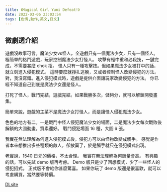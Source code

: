 ```yaml
---
title: 《Magical Girl Yuni Defeat!》
date: 2022-03-06 23:03:54
tags: [色情,動作,英文,日文]
---
```

## 微劇透介紹

遊戲沒故事可言。魔法少女vs怪人。全遊戲只有一個魔法少女，只有一個怪人。
極簡單的格鬥遊戲，玩家控制魔法少女打怪人。
攻擊有輕中重和必殺技，一鍵完成，不需要甚麼 chok 招。
怪人只有一種攻擊技。但如果魔法少女被打中的話，就立刻進入侵犯模式。
這時要麼就掙扎逃脫，又或者控制怪人改變侵犯的方法。
對，我沒寫錯。進入侵犯模式時，遊戲是提供介面讓玩家改變侵犯的方法。
你已經不知道自己到底是魔法少女還是怪人。

打死了怪人，戰鬥完結，遊戲完結。如果戰勝多次，儲夠分，就可以解鎖開發畫集。

簡單來說，遊戲的主菜不是魔法少女打怪人，而是讓怪人侵犯魔法少女。

色色的地方有二。一是戰鬥中怪人侵犯魔法少女的場面，二是魔法少女每次戰敗後解鎖的大圖動畫。質素還好。
戰鬥侵犯場面 16 種，大圖 6 張。

我實在無法理解為何進入侵犯模式後，侵犯方可以由怪物改變成觸手。
感覺是作者本來想推出多些種類的敵人，卻放棄了，於是觸手就只在侵犯模式出現。

老實說，1540 日元的價格，不太合理。
我實在無法理解為何銷量會高。
有興趣的話，可以先試 demo 版再考慮。
Demo 版只是少了回想模式，少了一些怪人的侵犯招式。
正式版不會給你甚麼驚喜。
如果你玩了 demo 版還是很喜歡，就可以考慮購買，當然要等特價。

[DLsite](https://www.dlsite.com/maniax/work/=/product_id/RJ304228.html)
